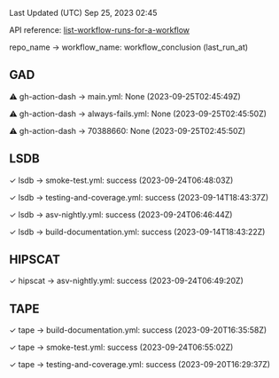 Last Updated (UTC) Sep 25, 2023 02:45

API reference: [list-workflow-runs-for-a-workflow](https://docs.github.com/en/rest/actions/workflow-runs?apiVersion=2022-11-28#list-workflow-runs-for-a-workflow)

repo_name → workflow_name: workflow_conclusion (last_run_at)

## GAD

⚠ gh-action-dash → main.yml: None (2023-09-25T02:45:49Z)

⚠ gh-action-dash → always-fails.yml: None (2023-09-25T02:45:50Z)

⚠ gh-action-dash → 70388660: None (2023-09-25T02:45:50Z)

## LSDB

✓ lsdb → smoke-test.yml: success (2023-09-24T06:48:03Z)

✓ lsdb → testing-and-coverage.yml: success (2023-09-14T18:43:37Z)

✓ lsdb → asv-nightly.yml: success (2023-09-24T06:46:44Z)

✓ lsdb → build-documentation.yml: success (2023-09-14T18:43:22Z)

## HIPSCAT

✓ hipscat → asv-nightly.yml: success (2023-09-24T06:49:20Z)

## TAPE

✓ tape → build-documentation.yml: success (2023-09-20T16:35:58Z)

✓ tape → smoke-test.yml: success (2023-09-24T06:55:02Z)

✓ tape → testing-and-coverage.yml: success (2023-09-20T16:29:37Z)

